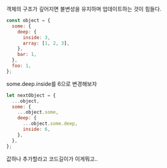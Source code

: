 객체의 구조가 깊어지면 불변성을 유지하며 업데이트하는 것이 힘들다.

```javascript
const object = {
  some: {
    deep: {
      inside: 3,
      array: [1, 2, 3],
    },
    bar: 1,
  },
  foo: 1,
};
```

some.deep.inside를 6으로 변경해보자

```javascript
let nextObject = {
  ...object,
  some: {
    ...object.some,
    deep: {
      ...object.some.deep,
      inside: 6,
    },
  },
};
```

값하나 추가할라고 코드길이가 이게뭐고..

